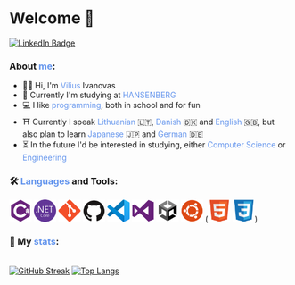 # Welcome :wave:

<div id="badges">
  <a href="https://www.linkedin.com/in/vilius-ivanovas-52674b212/">
    <img src="https://img.shields.io/badge/LinkedIn-6495ED?style=for-the-badge&logo=linkedin&logoColor=white" alt="LinkedIn Badge"/>
  </a>
<div>

### About <span style="color:#6495ED">me</span>:

- :raising_hand_man: Hi, I'm <span style="color:#6495ED">Vilius</span> Ivanovas
- :school: Currently I'm studying at <span style="color:#6495ED">HANSENBERG</span>
- :computer: I like <span style="color:#6495ED">programming</span>, both in school and for fun
- :shinto_shrine: Currently I speak <span style="color:#6495ED">Lithuanian</span> :lithuania:, <span style="color:#6495ED">Danish</span> :denmark: and <span style="color:#6495ED">English</span> :gb:, but also plan to learn <span style="color:#6495ED">Japanese</span> :jp: and <span style="color:#6495ED">German</span> :de:
- :hourglass_flowing_sand: In the future I'd be interested in studying, either <span style="color:#6495ED">Computer Science</span> or <span style="color:#6495ED">Engineering</span>

### :hammer_and_wrench: **<span style="color:#6495ED">Languages</span>** and **Tools**:

<div>
  <img src="https://github.com/devicons/devicon/blob/master/icons/csharp/csharp-plain.svg" title="CSharp" alt="CSharp" width="40"/>
  <img src="https://github.com/devicons/devicon/blob/master/icons/dotnetcore/dotnetcore-original.svg" title="dotnet core" alt="dotnet core" width="40"/>
  <img src="https://github.com/devicons/devicon/blob/master/icons/git/git-plain.svg" title="git" **alt="Git" width="40"/>
  <img src="https://github.com/devicons/devicon/blob/master/icons/github/github-original.svg" title="GitHub" alt="GitHub" width="40"/>
  <img src="https://github.com/devicons/devicon/blob/master/icons/vscode/vscode-original.svg" title="VSCode" alt="VSCode" width="40"/>
  <img src="https://github.com/devicons/devicon/blob/master/icons/visualstudio/visualstudio-plain.svg" title="VSCode Studio" alt="VSCode Studio" width="40"/>
  <img src="https://github.com/devicons/devicon/blob/master/icons/unity/unity-original.svg" title="Unity" alt="Unity" width="40"/>
  <img src="https://github.com/devicons/devicon/blob/master/icons/ubuntu/ubuntu-plain.svg" title="Ubuntu" alt="Ubuntu" width="40"/>
  (<img src="https://github.com/devicons/devicon/blob/master/icons/html5/html5-original.svg" title="HTML5" alt="HTML5" width="40"/>
  <img src="https://github.com/devicons/devicon/blob/master/icons/css3/css3-original.svg" title="CSS3" alt="CSS3" width="40"/>)
</div> 

### :seedling: My **<span style="color:#6495ED">stats</span>**:
<br> [![GitHub Streak](http://github-readme-streak-stats.herokuapp.com?user=viliusivanovas&theme=dark&hide_border=true&stroke=6495ED&ring=6495ED&sideLabels=6495ED&currStreakLabel=6495ED&fire=ffffff)](https://github.com/ViliusIvanovas?tab=repositories)
[![Top Langs](https://github-readme-stats.vercel.app/api/top-langs/?username=ViliusIvanovas&layout=compact&theme=github_dark&hide_border=true&title_color=6495ED&langs_count=6)](https://github.com/ViliusIvanovas?tab=repositories) <br>
